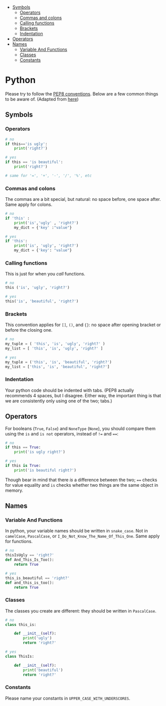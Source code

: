 <!-- MarkdownTOC -->

- [Symbols](#symbols)
    - [Operators](#operators)
    - [Commas and colons](#commas-and-colons)
    - [Calling functions](#calling-functions)
    - [Brackets](#brackets)
    - [Indentation](#indentation)
- [Operators](#operators-1)
- [Names](#names)
    - [Variable And Functions](#variable-and-functions)
    - [Classes](#classes)
    - [Constants](#constants)

<!-- /MarkdownTOC -->

# Python 
Please try to follow the [PEP8 conventions](https://www.python.org/dev/peps/pep-0008/).
Below are a few common things to be aware of. (Adapted from [here](https://gist.github.com/math2001/3a6839f9d51a139b26cf2c4ecab02c9f))
## Symbols

### Operators


```python
# no
if this=='is ugly':
    print('right?')

# yes
if this == 'is beautiful':
    print('right?')

# same for '=', '+', '-', '/', '%', etc
```

### Commas and colons

The commas are a bit special, but natural: no space before, one space after. Same apply for colons.

```python
# no
if 'this' :
    print('is','ugly' , 'right?')
    my_dict = {'key' :"value"}

# yes
if 'this':
    print('is', 'ugly', 'right?')
    my_dict = {'key': "value"}
```

### Calling functions

This is just for when you *call* functions.

```python
# no
this ('is', 'ugly', 'right?')

# yes
this('is', 'beautiful', 'right?')
```

### Brackets

This convention applies for `[]`, `()`, and `{}`: no space after opening bracket or before the 
closing one.

```python
# no
my_tuple = ( 'this', 'is', 'ugly', 'right?' )
my_list = [ 'this', 'is', 'ugly', 'right?' ]

# yes
my_tuple = ('this', 'is', 'beautiful', 'right?')
my_list = ['this', 'is', 'beautiful', 'right?']
```

### Indentation

Your python code should be indented with tabs. (PEP8 actually recommends 4 spaces, but I disagree. Either way,
the important thing is that we are consistently only using one of the two; tabs.)

## Operators

For booleans (`True`, `False`) and `NoneType` (`None`), you should compare them using the `is` and 
`is not` operators, instead of `!=` and `==`:

```python
# no
if this == True:
    print('is ugly right?')

# yes
if this is True:
    print('is beautiful right?')
```

Though bear in mind that there *is* a difference between the two; `==` checks for
value equality and `is` checks whether two things are the same object in memory. 

## Names

### Variable And Functions

In python, your variable names should be written in `snake_case`. Not in `camelCase`, `PascalCase`,
or `I_Do_Not_Know_The_Name_Of_This_One`. Same apply for functions.

```python
# no
thisIsUgly == 'right?'
def And_This_Is_Too():
    return True

# yes
this_is_beautiful == 'right?'
def and_this_is_too():
    return True
```

### Classes

The classes you create are different: they should be written in `PascalCase`.

```python
# no
class this_is:

    def __init__(self):
        print('ugly')
        return 'right?'

# yes
class ThisIs:

    def __init__(self):
        print('beautiful')
        return 'right?'
```

### Constants
Please name your constants in `UPPER_CASE_WITH_UNDERSCORES`.